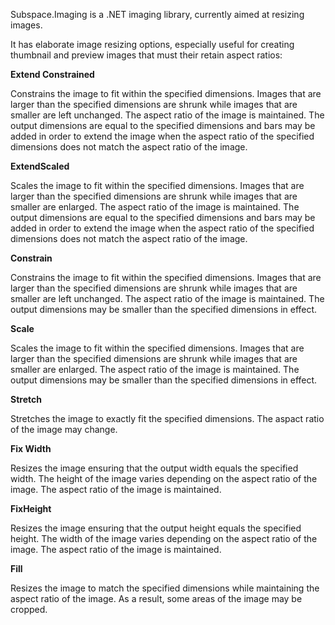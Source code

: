 Subspace.Imaging is a .NET imaging library, currently aimed at resizing images.

It has elaborate image resizing options, especially useful for creating thumbnail and preview images that must their retain aspect ratios:

**Extend Constrained**

Constrains the image to fit within the specified dimensions. Images that are larger
than the specified dimensions are shrunk while images that are smaller are left
unchanged. The aspect ratio of the image is maintained. The output dimensions are
equal to the specified dimensions and bars may be added in order to extend the
image when the aspect ratio of the specified dimensions does not match the aspect
ratio of the image.

**ExtendScaled**
   
Scales the image to fit within the specified dimensions. Images that are larger
than the specified dimensions are shrunk while images that are smaller are
enlarged. The aspect ratio of the image is maintained. The output dimensions are
equal to the specified dimensions and bars may be added in order to extend the
image when the aspect ratio of the specified dimensions does not match the aspect
ratio of the image.

**Constrain**

Constrains the image to fit within the specified dimensions. Images that are larger
than the specified dimensions are shrunk while images that are smaller are left
unchanged. The aspect ratio of the image is maintained. The output dimensions may
be smaller than the specified dimensions in effect.

**Scale**

Scales the image to fit within the specified dimensions. Images that are larger
than the specified dimensions are shrunk while images that are smaller are
enlarged. The aspect ratio of the image is maintained. The output dimensions may
be smaller than the specified dimensions in effect.

**Stretch**

Stretches the image to exactly fit the specified dimensions. The aspact ratio of
the image may change.

**Fix Width**

Resizes the image ensuring that the output width equals the specified width. The
height of the image varies depending on the aspect ratio of the image. The aspect
ratio of the image is maintained.

**FixHeight**

Resizes the image ensuring that the output height equals the specified height. The
width of the image varies depending on the aspect ratio of the image. The aspect
ratio of the image is maintained.

**Fill**

Resizes the image to match the specified dimensions while maintaining the aspect
ratio of the image. As a result, some areas of the image may be cropped.
